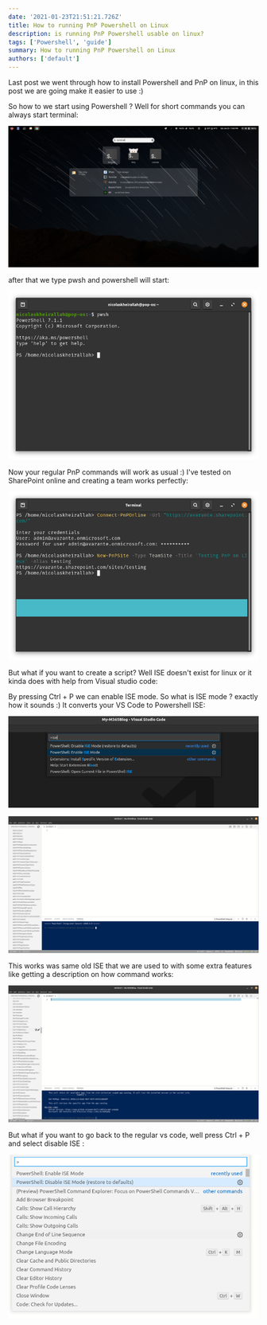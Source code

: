 ```yaml
---
date: '2021-01-23T21:51:21.726Z'
title: How to running PnP Powershell on Linux
description: is running PnP Powershell usable on linux?
tags: ['Powershell', 'guide']
summary: How to running PnP Powershell on Linux
authors: ['default']
---
```


Last post we went through how to install Powershell and PnP on linux, in this post we are going make it easier to use :)

So how to we start using Powershell ? Well for short commands you can always start terminal:

![Image](/public/static/images/assets/screenshot-from-2021-01-23-23-02-32.png)

after that we type pwsh and powershell will start:

![Image](/public/static/images/assets/screenshot-from-2021-01-23-23-03-09.png)

Now your regular PnP commands will work as usual :) I've tested on SharePoint online and creating a team works perfectly:

![Image](/public/static/images/assets/screenshot-from-2021-01-23-23-10-10.png)

But what if you want to create a script? Well ISE doesn't exist for linux or it kinda does with help from Visual studio code:

By pressing Ctrl + P we can enable ISE mode. So what is ISE mode ? exactly how it sounds :) It converts your VS Code to Powershell ISE:

![Image](/public/static/images/assets/screenshot-from-2021-01-23-23-14-03.png)

![Image](/public/static/images/assets/screenshot-from-2021-01-23-23-17-29.png)

This works was same old ISE that we are used to with some extra features like getting a description on how command works:

![Image](/public/static/images/assets/screenshot-from-2021-01-23-23-27-45.png)

But what if you want to go back to the regular vs code, well press Ctrl + P and select disable ISE :

![Image](/public/static/images/assets/screenshot-from-2021-01-23-23-31-02.png)
